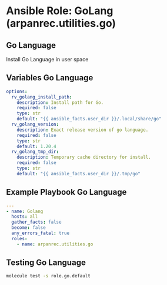 # Ansible Role: GoLang (arpanrec.utilities.go)

## Go Language

Install Go Language in user space

## Variables Go Language

```yaml
options:
  rv_golang_install_path:
    description: Install path for Go.
    required: false
    type: str
    default: "{{ ansible_facts.user_dir }}/.local/share/go"
  rv_golang_version:
    description: Exact release version of go language.
    required: false
    type: str
    default: 1.20.4
  rv_golang_tmp_dir:
    description: Temporary cache directory for install.
    required: false
    type: str
    default: "{{ ansible_facts.user_dir }}/.tmp/go"
```

## Example Playbook Go Language

```yaml
---
- name: Golang
  hosts: all
  gather_facts: false
  become: false
  any_errors_fatal: true
  roles:
    - name: arpanrec.utilities.go
```

## Testing Go Language

```bash
molecule test -s role.go.default
```

